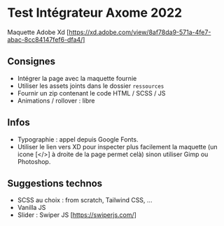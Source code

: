 # Test Intégrateur Axome 2022

Maquette Adobe Xd [https://xd.adobe.com/view/8af78da9-571a-4fe7-abac-8cc84147fef6-dfa4/]

## Consignes
- Intégrer la page avec la maquette fournie
- Utiliser les assets joints dans le dossier `ressources`
- Fournir un zip contenant le code HTML / SCSS / JS
- Animations / rollover : libre

## Infos
- Typographie : appel depuis Google Fonts.
- Utiliser le lien vers XD pour inspecter plus facilement la maquette (un icone [</>] à droite de la page permet celà) sinon utiliser Gimp ou Photoshop.

## Suggestions technos
- SCSS au choix : from scratch, Tailwind CSS, ...
- Vanilla JS
- Slider : Swiper JS [https://swiperjs.com/]

